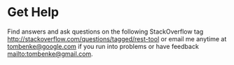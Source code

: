 # Get Help

Find answers and ask questions on the following StackOverflow tag <http://stackoverflow.com/questions/tagged/rest-tool> or email me anytime at tombenke@google.com if you run into problems or have feedback <mailto:tombenke@gmail.com>.
